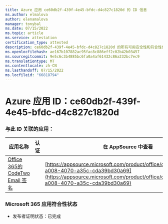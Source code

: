 ```yaml
---
title: Azure 应用 ce60db2f-439f-4e45-bfdc-d4c827c1820d 的 ID 信息
ms.author: elmalova
author: elenamalova
manager: tonybal
ms.date: 07/15/2022
ms.topic: article
ms.service: attestation
certification_type: attested
description: ce60db2f-439f-4e45-bfdc-d4c827c1820d 的所有可用安全性和符合性信息。
ms.openlocfilehash: ae167b107882ac95fac8c886eff2c02b42b03457
ms.sourcegitcommit: 9e5c6c3b4885bc6fa0a4af61432c86a232bc7ec9
ms.translationtype: MT
ms.contentlocale: zh-CN
ms.lasthandoff: 07/15/2022
ms.locfileid: "66818794"
---
```

# <a name="azure-app-id-ce60db2f-439f-4e45-bfdc-d4c827c1820d"></a>Azure 应用 ID：ce60db2f-439f-4e45-bfdc-d4c827c1820d


### <a name="apps-associated-with-this-id"></a>与此 ID 关联的应用：
| **应用名称** | **认证** | **在 AppSource 中查看** |
|--------------|---------------|-----------------------|
| [Office 365的 CodeTwo Email 签名](../forward/codetwo.3d2daeb9-a008-4070-a35c-cda39bd30a69.md) |  | [https://appsource.microsoft.com/product/office/codetwo.3d2daeb9-a008-4070-a35c-cda39bd30a69](https://appsource.microsoft.com/product/office/codetwo.3d2daeb9-a008-4070-a35c-cda39bd30a69) |

### <a name="microsoft-365-app-compliance-status"></a>Microsoft 365 应用符合性状态
- 发布者证明状态：已完成
